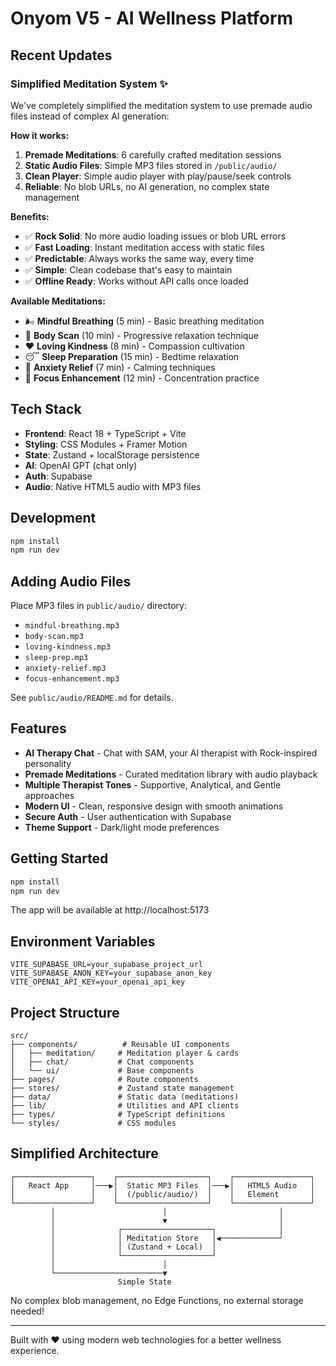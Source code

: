 # Onyom V5 - AI Wellness Platform

## Recent Updates

### Simplified Meditation System ✨
We've completely simplified the meditation system to use premade audio files instead of complex AI generation:

**How it works:**
1. **Premade Meditations**: 6 carefully crafted meditation sessions
2. **Static Audio Files**: Simple MP3 files stored in `/public/audio/`
3. **Clean Player**: Simple audio player with play/pause/seek controls
4. **Reliable**: No blob URLs, no AI generation, no complex state management

**Benefits:**
- ✅ **Rock Solid**: No more audio loading issues or blob URL errors
- ✅ **Fast Loading**: Instant meditation access with static files
- ✅ **Predictable**: Always works the same way, every time
- ✅ **Simple**: Clean codebase that's easy to maintain
- ✅ **Offline Ready**: Works without API calls once loaded

**Available Meditations:**
- 🌬️ **Mindful Breathing** (5 min) - Basic breathing meditation
- 🧘 **Body Scan** (10 min) - Progressive relaxation technique  
- ❤️ **Loving Kindness** (8 min) - Compassion cultivation
- 😴 **Sleep Preparation** (15 min) - Bedtime relaxation
- 🌊 **Anxiety Relief** (7 min) - Calming techniques
- 🎯 **Focus Enhancement** (12 min) - Concentration practice

## Tech Stack
- **Frontend**: React 18 + TypeScript + Vite
- **Styling**: CSS Modules + Framer Motion
- **State**: Zustand + localStorage persistence
- **AI**: OpenAI GPT (chat only)
- **Auth**: Supabase
- **Audio**: Native HTML5 audio with MP3 files

## Development
```bash
npm install
npm run dev
```

## Adding Audio Files

Place MP3 files in `public/audio/` directory:
- `mindful-breathing.mp3`
- `body-scan.mp3` 
- `loving-kindness.mp3`
- `sleep-prep.mp3`
- `anxiety-relief.mp3`
- `focus-enhancement.mp3`

See `public/audio/README.md` for details.

## Features

- **AI Therapy Chat** - Chat with SAM, your AI therapist with Rock-inspired personality
- **Premade Meditations** - Curated meditation library with audio playback
- **Multiple Therapist Tones** - Supportive, Analytical, and Gentle approaches
- **Modern UI** - Clean, responsive design with smooth animations
- **Secure Auth** - User authentication with Supabase
- **Theme Support** - Dark/light mode preferences

## Getting Started

```bash
npm install
npm run dev
```

The app will be available at http://localhost:5173

## Environment Variables

```env
VITE_SUPABASE_URL=your_supabase_project_url
VITE_SUPABASE_ANON_KEY=your_supabase_anon_key
VITE_OPENAI_API_KEY=your_openai_api_key
```

## Project Structure

```
src/
├── components/          # Reusable UI components
│   ├── meditation/     # Meditation player & cards
│   ├── chat/           # Chat components
│   └── ui/             # Base components
├── pages/              # Route components
├── stores/             # Zustand state management
├── data/               # Static data (meditations)
├── lib/                # Utilities and API clients
├── types/              # TypeScript definitions
└── styles/             # CSS modules
```

## Simplified Architecture

```
┌─────────────────┐    ┌────────────────────┐    ┌─────────────────┐
│   React App     │───▶│  Static MP3 Files  │───▶│   HTML5 Audio   │
│                 │    │  (/public/audio/)  │    │   Element       │
└─────────────────┘    └────────────────────┘    └─────────────────┘
         │                        │                         │
         │                        ▼                         │
         │              ┌────────────────────┐              │
         │              │ Meditation Store   │◀─────────────┘
         │              │ (Zustand + Local)  │
         │              └────────────────────┘
         │                        │
         └────────────────────────▼
                        Simple State
```

No complex blob management, no Edge Functions, no external storage needed!

---

Built with ❤️ using modern web technologies for a better wellness experience. 